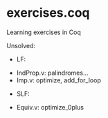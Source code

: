 # exercises.coq
Learning exercises in Coq 

Unsolved:
- LF:
 + IndProp.v: palindromes...
 + Imp.v: optimize, add_for_loop
- SLF:
 + Equiv.v: optimize_0plus